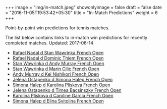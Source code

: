 +++
image = "img/in-match.jpeg"
showonlyimage = false
draft = false
date = "2016-11-05T19:53:42+05:30"
title = "In-Match Predictions"
weight = 6
+++

Point-by-point win predictions for tennis matches.

<!--more-->


The list below contains links to in-match win predictions for recently completed matches. Updated: 2017-06-14

<ul>
<li><a href="/match1/">Rafael Nadal d Stan Wawrinka French Open</a></li>
<li><a href="/match2/">Rafael Nadal d Dominic Thiem French Open</a></li>
<li><a href="/match3/">Stan Wawrinka d Andy Murray French Open</a></li>
<li><a href="/match4/">Stan Wawrinka d Marin Cilic French Open</a></li>
<li><a href="/match5/">Andy Murray d Kei Nishikori French Open</a></li>
<li><a href="/match6/">Jelena Ostapenko d Simona Halep French Open</a></li>
<li><a href="/match7/">Simona Halep d Karolina Pliskova French Open</a></li>
<li><a href="/match8/">Jelena Ostapenko d Timea Bacsinszky French Open</a></li>
<li><a href="/match9/">Karolina Pliskova d Caroline Garcia French Open</a></li>
<li><a href="/match10/">Simona Halep d Elina Svitolina French Open</a></li>
</ul>
